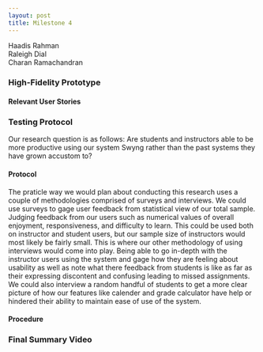 ```yaml
---
layout: post
title: Milestone 4
---
```


Haadis Rahman<br/>
Raleigh Dial<br/>
Charan Ramachandran

### High-Fidelity Prototype

#### Relevant User Stories

### Testing Protocol

Our research question is as follows: Are students and instructors able to be more productive using our system Swyng rather than the past systems they have grown accustom to?

#### Protocol

The praticle way we would plan about conducting this research uses a couple of methodologies comprised of surveys and interviews.
We could use surveys to gage user feedback from statistical view of our total sample. Judging feedback from our users such as numerical values of overall enjoyment, responsiveness, and difficulty to learn. This could be used both on instructor and student users, but our sample size of instructors would most likely be fairly small.
This is where our other methodology of using interviews would come into play. Being able to go in-depth with the instructor users using the system and gage how they are feeling about usability as well as note what there feedback from students is like as far as their expressing discontent and confusing leading to missed assignments. We could also interview a random handful of students to get a more clear picture of how our features like calender and grade calculator have help or hindered their ability to maintain ease of use of the system.
#### Procedure

### Final Summary Video



<!-- Poole is the Jekyll Butler, serving as an upstanding and effective foundation for Jekyll themes by [@mdo](https://twitter.com/mdo). Poole, and every theme built on it (like Hyde here) includes the following:

* Complete Jekyll setup included (layouts, config, [404](/404), [RSS feed](/atom.xml), posts, and [example page](/about))
* Mobile friendly design and development
* Easily scalable text and component sizing with `rem` units in the CSS
* Support for a wide gamut of HTML elements
* Related posts (time-based, because Jekyll) below each post
* Syntax highlighting, courtesy Pygments (the Python-based code snippet highlighter)

### Hyde features

In addition to the features of Poole, Hyde adds the following:

* Sidebar includes support for textual modules and a dynamically generated navigation with active link support
* Two orientations for content and sidebar, default (left sidebar) and [reverse](https://github.com/poole/lanyon#reverse-layout) (right sidebar), available via `<body>` classes
* [Eight optional color schemes](https://github.com/poole/hyde#themes), available via `<body>` classes

[Head to the readme](https://github.com/poole/hyde#readme) to learn more.

### Browser support

Hyde is by preference a forward-thinking project. In addition to the latest versions of Chrome, Safari (mobile and desktop), and Firefox, it is only compatible with Internet Explorer 9 and above.

### Download

Hyde is developed on and hosted with GitHub. Head to the <a href="https://github.com/poole/hyde">GitHub repository</a> for downloads, bug reports, and features requests.

Thanks!
=======
---
layout: page
title: Milestone 2
---

### Problem Definition
As a university student, there are too many external systems managed by the university/departments/instructors for classes that all fall under the same institution. We want to investigate where this frustration stems from for students and why instructors have chosen to use many differing systems. This is especially prevalent in a time in which both students and instructors return to face-to-face instruction, as previous online material and course-work is integrated back into the normal classroom setting.  

Our proposed solution is to have the majority of the functions both students and instructors look for in one integrated platform. Ideally, we would like to make our solution as simple and intuitive as possible through the use of clear signifiers in order to accommodate for user affordances. A typical interaction related to our problem would be a student wanting to check their grades. According to the seven stages of action, the goal would be to check grades. The plan would be to visit each platform the student may use for each class (webassign, eLC, tophat, etc). The specific action sequence would be to individually visit each platform and navigate to wherever the grades for that platform are stored. To perform this sequence, the student would have to go to each platform on their web browser of choice and perform the action sequence. The perception would be both the experience the student had when viewing grades (i.e. was it a hassle), as well as the grades observed which then could be interpreted as good or bad. The student may then compare the ease of viewing grades on each platform.

#### Potential Users
For our system we have a total of 3 potential users.
* The first user is the student who is on the “receiving end” of the system. Students have the least amount of options when it comes to the platform and the tasks they primarily perform are: viewing grades, taking quizzes/exams, and participating/uploading discussions and posts.
* The second user is the Instructor who serves as an intermediary between the student and the University System. The Instructor has a wide variety of options to perform, but primarily stick to: posting/updating grades, posting announcements, uploading course materials, and the creation and release of quizzes/exams.
* The third and final user is the University System who implements the platform. The University system interacts the least with the platform however are responsible for purchasing and implementing the service(s).

### Analysis of Existing Solutions
There are no real existing solutions to our problem as all the platforms that exists which instructors and students can make use of are actually a part of the issue we are aiming to fix. Based on our experience, the closest thing to an existing solution would be eLC as it offers a wide (but not comprehensive enough) variety of services such as grades, exams, and discussions. However, based on our experience, it lacks certain core features such as randomized discussions, more variable exam formats (like WebAssign), and in-class participation features (TopHat).

### Principles and Guidelines for Existing Solutions
The main guideline that all these services adhere to, lies under the fact that they are all secure to a degree, which prevents students from gaining administrative access.

>>>>>>> 886f7b1036c0ef918ea800097955dcf3694334f0:milestone2.md -->
